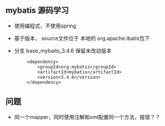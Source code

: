 
## mybatis 源码学习

- 使用编程式，不使用spring

- 基于版本， source文件位于 本地的 org.apache.ibatis包下
- 分支 base_mybaits_3.4.6 保留未改动版本
```shell script
        <dependency>
            <groupId>org.mybatis</groupId>
            <artifactId>mybatis</artifactId>
            <version>3.4.6</version>
        </dependency>
```

## 问题
- 同一个mapper，同时使用注解和xml配置同一个方法，报错？？


